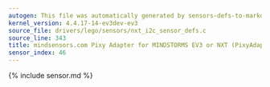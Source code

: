 ```yaml
---
autogen: This file was automatically generated by sensors-defs-to-markdown.py
kernel_version: 4.4.17-14-ev3dev-ev3
source_file: drivers/lego/sensors/nxt_i2c_sensor_defs.c
source_line: 343
title: mindsensors.com Pixy Adapter for MINDSTORMS EV3 or NXT (PixyAdapter)
sensor_index: 46
---
```


{% include sensor.md %}
